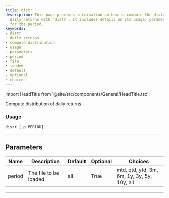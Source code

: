 ```yaml
---
title: distr
description: This page provides information on how to compute the distribution of
  daily returns with 'distr'. It includes details on its usage, parameters and choices
  for the period.
keywords:
- distr
- daily returns
- compute distribution
- usage
- parameters
- period
- file
- loaded
- default
- optional
- choices
---
```


import HeadTitle from '@site/src/components/General/HeadTitle.tsx';

<HeadTitle title="portfolio /distr - Reference | OpenBB Terminal Docs" />

Compute distribution of daily returns

### Usage

```python
distr [-p PERIOD]
```

---

## Parameters

| Name | Description | Default | Optional | Choices |
| ---- | ----------- | ------- | -------- | ------- |
| period | The file to be loaded | all | True | mtd, qtd, ytd, 3m, 6m, 1y, 3y, 5y, 10y, all |

---
